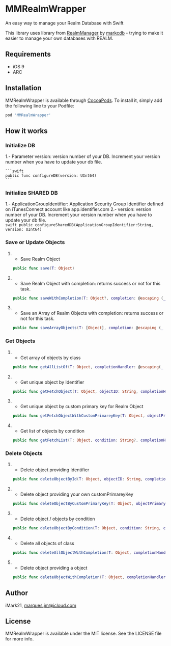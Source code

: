 # MMRealmWrapper
An easy way to manage your Realm Database with Swift

This library uses library from [RealmManager](https://github.com/markcdb/RealmManager) by [markcdb](https://github.com/markcdb) - trying to make it easier to manage your own databases with REALM. 

## Requirements

- iOS 9 
- ARC

## Installation

MMRealmWrapper is available through [CocoaPods](http://cocoapods.org). To install
it, simply add the following line to your Podfile:

```ruby
pod 'MMRealmWrapper'
```
## How it works

### Initialize DB

1.- Parameter version: version number of your DB. Increment your version number when you have to update your db file.

    ```swift
    public func configureDB(version: UInt64) 
    ```
    
### Initialize SHARED DB

1.- ApplicationGroupIdentifier: Application Security Group Identifier defined on iTunesConnect account like app.identifier.com
2.- version: version number of your DB. Increment your version number when you have to update your db file.   
    ```swift public configureSharedDB(ApplicationGroupIdentifier:String, version: UInt64)```

### Save or Update Objects

1.  - Save Realm Object
    ```swift
    public func save(T: Object)
    ```
    
2.  - Save Realm Object with completion: returns success or not for this task.
    ```swift
    public func saveWithCompletion(T: Object?, completion: @escaping (_ success : Bool) -> Void) ```
    
3.  - Save an Array of Realm Objects with completion: returns success or not for this task.
    ```swift
    public func saveArrayObjects(T: [Object], completion: @escaping (_ success : Bool) -> Void) ```

### Get Objects

1.  - Get array of objects by class
    ```swift
    public func getAllListOf(T: Object, completionHandler: @escaping(_ result:[Object]) -> Void)```
    
2.  - Get unique object by Identifier
    ```swift
    public func getFetchObject(T: Object, objectID: String, completionHandler: @escaping(_ result:Object?) -> Void)```
    
3.  - Get unique object by custom primary key for Realm Object
    ```swift
    public func getFetchObjectWithCustomPrimareyKey(T: Object, objectPrimaryKey: String, objectPrimaryKeyValue: String, completionHandler: @escaping(_ result:Object?) -> Void)```
    
4.  - Get list of objects by condition
    ```swift
    public func getFetchList(T: Object, condition: String?, completionHandler: @escaping(_ result:[Object]) -> Void)```
    
### Delete Objects

1.  - Delete object providing Identifier
    ```swift
    public func deleteObjectById(T: Object, objectID: String, completionHandler: @escaping(_ success:Bool) -> Void)```
    
2.  - Delete object providing your own customPrimareyKey
    ```swift
    public func deleteObjectByCustomPrimaryKey(T: Object, objectPrimaryKey: String, objectPrimaryKeyValue: String, completionHandler: @escaping(_ success:Bool) -> Void)```
    
3.  - Delete object / objects by condition
    ```swift
    public func deleteObjectByCondition(T: Object, condition: String, completionHandler: @escaping(_ success:Bool) -> Void)```
    
4.  - Delete all objects of class
    ```swift
    public func deleteAllObjectWithCompletion(T: Object, completionHandler: @escaping(_ success:Bool) -> Void)```
    
5.  - Delete object providing a object
    ```swift
    public func deleteObjectWithCompletion(T: Object, completionHandler: @escaping(_ success:Bool) -> Void)```

## Author

iMark21, marques.jm@icloud.com

## License

MMRealmWrapper is available under the MIT license. See the LICENSE file for more info.
